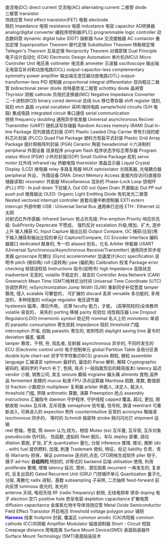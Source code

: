 直流电(DC) direct current 
交流电(AC) alternating current 
二极管 diode    
三极管 transistor  
场效应管 field effect transistor(FET) 
电极 electrode  
阻抗 Impedance 
电阻 resistance 
电感 industance 
电容 capacitor 
AD转换器 analog/digital converter 
编程序控制器(PLC) programmable logic controller 
动态数码管 dynamic digital tube (DDT)
熔断器 fuse 
交流接触器 AC contactor 
叠加定理 Superposition Theorem 
替代定理 Substitution Theorem 
特勒根定理 Tellegen's Theorem 
互易定理 Reciprocity Theorem 
对偶原理 Dual Principle 
电子设计自动化 (EDA) Electronic Design Automation 
单片机(MCU) Micro Controller Unit 
电压表 voltmeter 
电流表 ammeter 
示波器 oscilloscope 
输出端无电容互补对称功放电路(OCL) output-capacitor-less complementary symmetry power amplifier
输出端无变压器功放电路(OTL) output-transformer-less 
PID 控制器 proportional integral differentiator 
双向稳压二极管 bidirectional zener diode 
肖特基势垒二极管 schottky diode 
晶闸管 Thyristor 
阴极 cathode
负阻抗变换器(NIC) Negative Impedance Converter 
二-十进制(BCD) binary cored demical 
总线 bus 
移位寄存器 shift register 
蚀刻, 铭刻 etch 
晶振 crystal oscallator 
采样/保持电路 sample/hold circuits (S/H 电路)
集成电路 integrated circuit 
串口通信 serial communication  
倍频 frequency doubling 
通用异步收发器 Universal asynchronous  Reciver Transmitter (UART) 
随机读写存储器 Random Access memory (RAM)
Dual In-line Package 双列直插式封装 (DIP)
Plastic Leaded Chip Carrier 带有引线的塑料芯片封装 (PLCC) 
Quad Flat Package 塑料方型扁平式封装 
Plastic Grid Array Package 插针网格阵列封装 (PGA) 
Ceramic 陶瓷
hexadecimal 十六进制的 
peripheral 外围设备 
烧录程序 program flash 
程序状态字标志寄存器 Program status Word (PSW) 
小外形封装(SOP) Small Outline Package 
舵机 servo motor 
红外线 infrared ray
热敏电阻 thermistor 
液晶显示器 Liquid Crystal Display (LCD) 
继电器 relay 
多路复用器 MUX 
optoisolator 光隔离器, 光电耦合器 
peripheral 外设， 外围设备 
DMA: Direct Memory Access 直接内存访问(直接存储器读取) 
resonator 共振器 
Miscellaneous 混杂的 
Phase-Lock Loop 锁相环(PLL)
IPD : In pull down 下拉输入
Out OD out Open Drain 开漏输出 
Out PP out push pull 推挽输出
OLED: Organic Light Emitting Diode 有机发光二极管
Nested vectored interrupt controller 嵌套向量中断控制器 
EXTI extern interrupt 外部中断
USB : Universal Serial Bus 通用串行总线 
ETH : Ethernet 以太网  
对射式红外传感器: Infrared Sensor 
抢占优先级:  Pre-emption Priority 
响应优先级:  SubPriority 
Deprecate 不赞成， 强烈反对
escalation  升级,增加，扩大, 逐步上升
输入捕获 IC, Input Capture 
输出比较 Output Compare, OC 
捕获/比较(用于输入捕获和输出比较的单元) Capture/Compare, CC 
Encoder Interface 编码器接口 
dedicated 献身的, 专一的
aliased 别名，化名
Arbiter 仲裁器
USART (Universal Synchronous/Asynchronous Receive/Transmitter) 通用同步异步收发器
gyroscope 陀螺仪 (Gyro)
accelerometer 加速度计(Acc)
specification 说明书
pitch (俯仰角) roll (滚转角) yaw (偏航角)
Calibration 校准
Package error checking 帧错误校验
Instructions 指令(说明书)
high Impedance 高阻状态
inadvertent 无意的, 
volatile 不稳定的 , 易变的
Controller Area Network (CAN) 
Greenwich Mean Time (GMT)格林尼治时间
Universal Time Coordinate (UTC) 协调世界时;
reSynchronization Jump Width (SJW) 重新同步补偿宽度
tamper 篡改, 侵入
scalable 可攀登的， 可扩展的
discard 丢弃
versatile 多功能的, 多用途的，多种技能的
voltage regulator 电压调节器  
hysteresis 磁滞，滞后作用， 迟滞
faculty 能力，才能， (高等院校的)全体教师
volatile 易变的， 易失的
porting 移植
parity 校验位
线性稳压器     Low Dropout Regulator(LDO)
mnemonic symbol 助记符
nominal 名义上的
monotonic  单调的
parasitic consumption 寄生损耗
Impedance 阻抗
threshold 门槛
interception  开端, 创始
parasitic 寄生的, 依附性的
daylight saving time 夏令时 
deviation 偏差, 偏离  
tamper 篡改，干预, 夯, 捣乱者, 反射器
asynchronous  异步的, 不同时发生的
ECU (Electronic control unit) 电子控制单元 
global Partition Table 全局分区表
double byte chart-set 双字节字符集(DBCS)
granule 颗粒, 微粒 
assembler language  汇编语言
optimum 最好的, 最佳的
Parse 解析, 解释
Cryptographic 密码的, 密码学的
Patch 补丁, 色斑, 斑点 (一般指裁剪后的精简版本)
latency 延迟
vendor 小贩, 销售公司, 卖主
seizure 癫痫
migraine 偏头痛
aliments 食物,滋养品
fermented  发酵的 
mucus 粘液
FPU 浮点运算器 
Mantissa 假数, 尾数, 数值部分
fraction 小数部分
multiplexer  复用器
arbiter  仲裁人, 决定人, 裁决人
threshold 门槛, 界限
arithmetic 算数, 演算
Preemption 抢占
assembly instructions 汇编指令
daemon 守护程序, 守护线程
capped  覆盖, 超过, 更加, 限额收取
mutex   互斥体, 互斥现象
semaphore  信号量, 信号标, 旗语
reentrant  可重新进入, 可再进入的
expection  例外
counterintuitive 反常的
acronyms   略缩语
isochronous 同步的， 等时的
Schmidt 施密特 
strobe  频闪闪光灯 
shipment 运输  
reel 卷轴，卷盘, 筒
deem 认为,视为，相信 
Mutex (es) 互斥量, 互斥锁, 互斥对象
pseudocode 伪代码， 伪函数, 虚拟码
fleet 舰队，车队
deploy 部署, 调动
dilation 膨胀, 扩张, 扩大 
quantization  量化, 分层
inference  推理, 推论, 推断 (do .. with) 
fuel 提供燃料, 加强, 刺激 
Trademark  商标, 特征，标记
liability 负责，责任
Warranty  担保，保证
pointwise 逐点的,点态, CFD网格生成软件
piler 钳子, 镊子
ad-hoc **自组网的**,特别的, 对等式的
backend 后端
utilisation 使用, 利用
proliferate 繁殖, 增殖
latency 延迟, 潜伏，潜在因素
recurrent 一再发生的,  复发的, 反复出现的
Gated Recurrent Unit (GRU) 门控循环单元
Quantization 量子化, 分层, 离散化 
radix 进制，基数
subsampling 子采样, 二次抽样 
feed-forward 前向反馈
luminous 夜光的, 发光的  
antenna 天线,  电视天线
RF (radio frequency) 射频, 无线电频率
掺杂 doping
电子 electron 
空穴 positive hole 
势垒电容 depletion capacitance 
扩散电筒 diffusion capacitance 
金属氧化物半导体场效应管 Metal Oxide Semiconductor Field Effect Transistor
开启电压 threshold voltage
polygon pour 铺铜
<b><mark style="background: transparent; color: blue">Harness</mark></b> 线束
footprint 封装, 覆盖区 
common anodic (CA)共阳极 
common cathode (CC)共阴极 
Amplifier Modulator 幅值调制器
Short - Circuit 短路
Creepage distance 爬电距离
Surface Mount Device(SMD) 表面贴装器件
Surface Mount Technology (SMT)表面贴装技术


